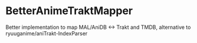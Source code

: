 # BetterAnimeTraktMapper
Better implementation to map MAL/AniDB &lt;-> Trakt and TMDB, alternative to ryuuganime/aniTrakt-IndexParser
